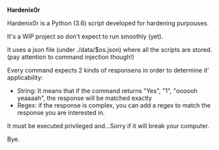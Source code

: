**Hardenix0r**

Hardenix0r is a Python (3.6) script developed for hardening purpouses.

It's a WIP project so don't expect to run smoothly (yet).

It uses a json file (under ./data/$os.json) where all the scripts are stored. 
(pay attention to command injection though!)

Every command expects 2 kinds of responsens in order to determine it' applicability:

- String: It means that if the command returns "Yes", "1", "oooooh yeaaaah", the response will be matched exactly
- Regex: if the response is complex, you can add a regex to match the response you are interested in.

It must be executed privileged and...Sorry if it will break your computer.

Bye.